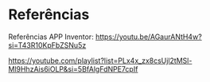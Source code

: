 # Referências

Referências APP Inventor:
https://youtu.be/AGaurANtH4w?si=T43R10KpFbZSNu5z

https://youtube.com/playlist?list=PLx4x_zx8csUjl2tMSl-Ml9HhzAis6iOLP&si=5BfAlgFdNPE7cpIf


